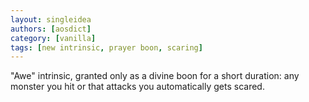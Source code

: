 ```yaml
---
layout: singleidea
authors: [aosdict]
category: [vanilla]
tags: [new intrinsic, prayer boon, scaring]
---
```

"Awe" intrinsic, granted only as a divine boon for a short duration: any monster you hit or that attacks you automatically gets scared.
